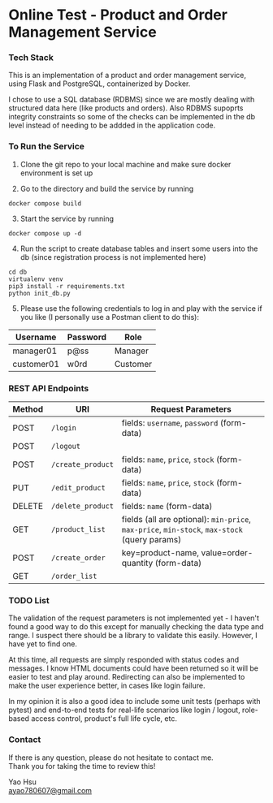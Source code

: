 # Online Test - Product and Order Management Service

### Tech Stack

This is an implementation of a product and order management service, using Flask and PostgreSQL, containerized by Docker.

I chose to use a SQL database (RDBMS) since we are mostly dealing with structured data here (like products and orders). Also RDBMS supoprts integrity constraints so some of the checks can be implemented in the db level instead of needing to be addded in the application code.

### To Run the Service

1. Clone the git repo to your local machine and make sure docker environment is set up

2. Go to the directory and build the service by running
```
docker compose build
``` 

3. Start the service by running
```
docker compose up -d
```

4. Run the script to create database tables and insert some users into the db (since registration process is not implemented here)

```
cd db
virtualenv venv
pip3 install -r requirements.txt
python init_db.py
```

5. Please use the following credentials to log in and play with the service if you like (I personally use a Postman client to do this):

| Username    | Password |  Role  |
| -------- | ------- | ------- |
| manager01  | p@ss    | Manager  |
| customer01  | w0rd    | Customer  |

### REST API Endpoints

| Method    | URI |  Request Parameters  |
| -------- | ------- | ------- |
| POST  | `/login`    | fields: `username`, `password` (form-data)   |
| POST  | `/logout`    |   |
| POST  | `/create_product`    | fields: `name`, `price`, `stock` (form-data) |
| PUT  | `/edit_product`    | fields: `name`, `price`, `stock` (form-data) |
| DELETE  | `/delete_product`    | fields: `name` (form-data) |
| GET  | `/product_list`    | fields (all are optional): `min-price`, `max-price`, `min-stock`, `max-stock` (query params)  |
| POST  | `/create_order`    | key=product-name, value=order-quantity (form-data) |
| GET  | `/order_list`    |  |


### TODO List

The validation of the request parameters is not implemented yet - I haven't found a good way to do this except for manually checking the data type and range. I suspect there should be a library to validate this easily. However, I have yet to find one.

At this time, all requests are simply responded with status codes and messages. I know HTML documents could have been returned so it will be easier to test and play around. Redirecting can also be implemented to make the user experience better, in cases like login failure.

In my opinion it is also a good idea to include some unit tests (perhaps with pytest) and end-to-end tests for real-life scenarios like login / logout, role-based access control, product's full life cycle, etc. 

### Contact

If there is any question, please do not hesitate to contact me.  
Thank you for taking the time to review this!

Yao Hsu  
ayao780607@gmail.com
